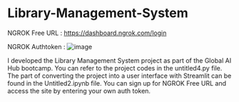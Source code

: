 # Library-Management-System


NGROK Free URL : https://dashboard.ngrok.com/login

NGROK Authtoken :
![image](https://github.com/Nsyksl/Library-Management-System/assets/80925794/1b56d90c-80d1-4890-bf00-631b9b870117)


I developed the Library Management System project as part of the Global AI Hub bootcamp. You can refer to the project codes in the untitled4.py file. The part of converting the project into a user interface with Streamlit can be found in the Untitled2.ipynb file. You can sign up for NGROK Free URL and access the site by entering your own auth token.
